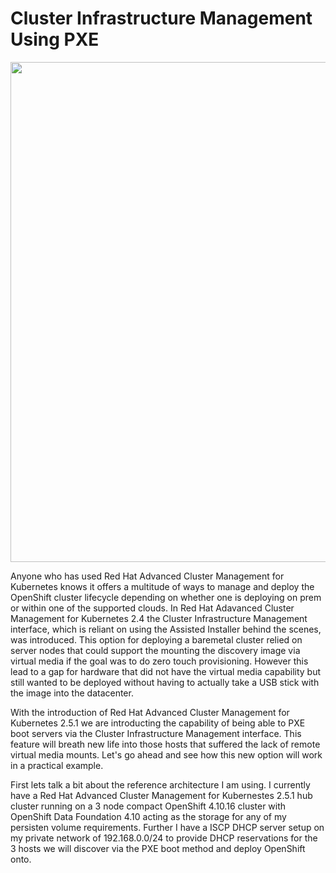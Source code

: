 # **Cluster Infrastructure Management Using PXE**

<img src="image.jpg" style="width: 800px;" border=0/>

Anyone who has used Red Hat Advanced Cluster Management for Kubernetes knows it offers a multitude of ways to manage and deploy the OpenShift cluster lifecycle depending on whether one is deploying on prem or within one of the supported clouds.  In Red Hat Adavanced Cluster Management for Kubernetes 2.4 the Cluster Infrastructure Management interface, which is reliant on using the Assisted Installer behind the scenes, was introduced.  This option for deploying a baremetal cluster relied on server nodes that could support the mounting the discovery image via virtual media if the goal was to do zero touch provisioning.  However this lead to a gap for hardware that did not have the virtual media capability but still wanted to be deployed without having to actually take a USB stick with the image into the datacenter.

With the introduction of Red Hat Advanced Cluster Management for Kubernetes 2.5.1 we are introducting the capability of being able to PXE boot servers via the Cluster Infrastructure Management interface.  This feature will breath new life into those hosts that suffered the lack of remote virtual media mounts. Let's go ahead and see how this new option will work in a practical example.

First lets talk a bit about the reference architecture I am using.  I currently have a Red Hat Advanced Cluster Management for Kubernestes 2.5.1 hub cluster running on a 3 node compact OpenShift 4.10.16 cluster with OpenShift Data Foundation 4.10 acting as the storage for any of my persisten volume requirements.  Further I have a ISCP DHCP server setup on my private network of 192.168.0.0/24 to provide DHCP reservations for the 3 hosts we will discover via the PXE boot method and deploy OpenShift onto.



~~~bash

~~~
